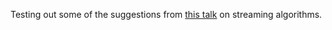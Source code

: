 Testing out some of the suggestions from [this talk](http://julien51.github.io/jsconfeu-2013/#/) on streaming algorithms.
